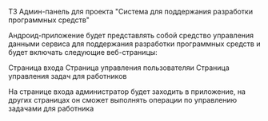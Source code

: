 ТЗ
Админ-панель для проекта "Система для поддержания разработки программных средств"

Андроид-приложение будет представлять собой средство управления данными сервиса для поддержания разработки программных средств и будет включать следующие веб-страницы:

Страница входа
Страница управления пользователяи
Страница управления задач для работников

На странице входа администратор будет заходить в приложение, на других страницах он сможет выполнять операции по управлению задачами для работника
